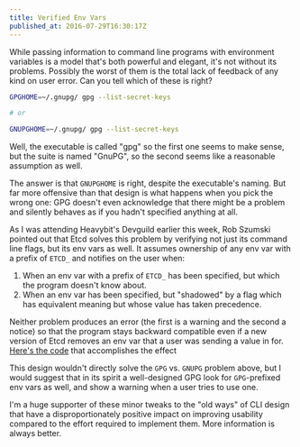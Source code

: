 ```yaml
---
title: Verified Env Vars
published_at: 2016-07-29T16:30:17Z
---
```


While passing information to command line programs with environment variables
is a model that's both powerful and elegant, it's not without its problems.
Possibly the worst of them is the total lack of feedback of any kind on user
error. Can you tell which of these is right?

``` sh
GPGHOME=~/.gnupg/ gpg --list-secret-keys

# or

GNUPGHOME=~/.gnupg/ gpg --list-secret-keys
```

Well, the executable is called "gpg" so the first one seems to make sense, but
the suite is named "GnuPG", so the second seems like a reasonable assumption as
well.

The answer is that `GNUPGHOME` is right, despite the executable's naming. But
far more offensive than that design is what happens when you pick the wrong
one: GPG doesn't even acknowledge that there might be a problem and silently
behaves as if you hadn't specified anything at all.

As I was attending Heavybit's Devguild earlier this week, Rob Szumski pointed
out that Etcd solves this problem by verifying not just its command line flags,
but its env vars as well. It assumes ownership of any env var with a prefix of
`ETCD_` and notifies on the user when:

1. When an env var with a prefix of `ETCD_` has been specified, but which the
   program doesn't know about.
2. When an env var has been specified, but "shadowed" by a flag which has
   equivalent meaning but whose value has taken precedence.

Neither problem produces an error (the first is a warning and the second a
notice) so that the program stays backward compatible even if a new version of
Etcd removes an env var that a user was sending a value in for. [Here's the
code][code] that accomplishes the effect

This design wouldn't directly solve the `GPG` vs. `GNUPG` problem above, but I
would suggest that in its spirit a well-designed GPG look for `GPG`-prefixed
env vars as well, and show a warning when a user tries to use one.

I'm a huge supporter of these minor tweaks to the "old ways" of CLI design that
have a disproportionately positive impact on improving usability compared to
the effort required to implement them. More information is always better.

[code]: https://github.com/coreos/etcd/blob/e2088b8073aa4f80a9d88b134ec71b749839db5b/pkg/flags/flag.go#L110,L127
